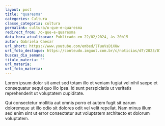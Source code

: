 ```yaml
---
layout: post
title: "quaresma"
categories: Cultura
classe_categoria: cultura
permalink: cultura/o-que-e-quaresma
redirect_from: /o-que-e-quaresma
data_hora_atualizacao: Publicado em 22/02/2024, às 20h15
autor: Gabriela Caesar
url_short: https://www.youtube.com/embed/lTuuVsDiXUw
url_foto_destaque: https://conteudo.imguol.com.br/c/noticias/d7/2023/07/06/tela-de-celular-com-o-app-threads-da-meta-1688648748382_v2_900x506.jpg
buscas_dia_semana: 
titulo_materia: ""
url_materia: 
url_foto_materia: 
---
```

Lorem ipsum dolor sit amet sed totam illo et veniam fugiat vel nihil saepe et consequatur sequi quo illo ipsa. Id sunt perspiciatis ut veritatis reprehenderit ut voluptatem cupiditate. 

Qui consectetur mollitia aut omnis porro et autem fugit sit earum doloremque ut illo odio sit dolores odit vel velit repellat. Nam minus illum sed enim sint ut error consectetur aut voluptatem architecto et dolorum voluptatem. 

